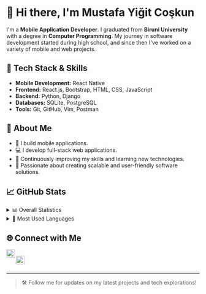 # 👋 Hi there, I'm Mustafa Yiğit Coşkun

I'm a **Mobile Application Developer**. I graduated from **Biruni University** with a degree in **Computer Programming**. My journey in software development started during high school, and since then I've worked on a variety of mobile and web projects.

## 🚀 Tech Stack & Skills

- **Mobile Development:** React Native  
- **Frontend:** React.js, Bootstrap, HTML, CSS, JavaScript  
- **Backend:** Python, Django  
- **Databases:** SQLite, PostgreSQL  
- **Tools:** Git, GitHub, Vim, Postman  

## 🧠 About Me

- 📱 I build mobile applications.
- 💻 I develop full-stack web applications.
- 🌱 Continuously improving my skills and learning new technologies.
- 🎯 Passionate about creating scalable and user-friendly software solutions.

## 📈 GitHub Stats

<details>
<summary>📊 Overall Statistics</summary>
<img src="https://github-readme-stats.vercel.app/api?username=yigiitcoskun&theme=radical&show_icons=true" alt="Yiğit's GitHub Stats" />
</details>

<details>
<summary>🧩 Most Used Languages</summary>
<img src="https://github-readme-stats.vercel.app/api/top-langs/?username=yigiitcoskun&layout=compact&theme=radical" alt="Top Languages" />
</details>

## 🌐 Connect with Me

[<img width="22" src="https://unpkg.com/simple-icons@v4/icons/instagram.svg" align="left" />][instagram]  
[<img width="22" src="https://unpkg.com/simple-icons@v4/icons/linkedin.svg" align="left" />][linkedin]

<br/>

---

> 🛠️ Follow me for updates on my latest projects and tech explorations!

[linkedin]: https://www.linkedin.com/in/mustafa-yigit-coskun
[instagram]: https://www.instagram.com/myigitcoskun/
